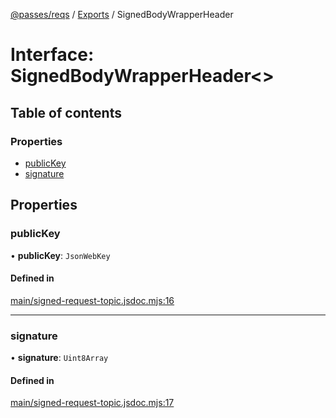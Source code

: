 [@passes/reqs](../README.md) / [Exports](../modules.md) / SignedBodyWrapperHeader

# Interface: SignedBodyWrapperHeader\<\>

## Table of contents

### Properties

- [publicKey](SignedBodyWrapperHeader.md#publickey)
- [signature](SignedBodyWrapperHeader.md#signature)

## Properties

### publicKey

• **publicKey**: `JsonWebKey`

#### Defined in

[main/signed-request-topic.jsdoc.mjs:16](https://github.com/passes-org/passes/blob/1847fbe/packages/reqs/main/signed-request-topic.jsdoc.mjs#L16)

___

### signature

• **signature**: `Uint8Array`

#### Defined in

[main/signed-request-topic.jsdoc.mjs:17](https://github.com/passes-org/passes/blob/1847fbe/packages/reqs/main/signed-request-topic.jsdoc.mjs#L17)

